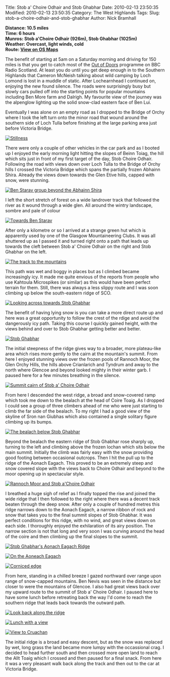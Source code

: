 Title: Stob a' Choire Odhair and Stob Ghabhar
Date: 2010-02-13 23:50:35
Modified: 2010-02-13 23:50:35
Category: The West Highlands
Tags: 
Slug: stob-a-choire-odhair-and-stob-ghabhar
Author: Nick Bramhall

**Distance: 10.5 miles  
Time: 6 hours  
Munros: Stob a'Choire Odhair (926m), Stob Ghabhar (1025m)  
Weather: Overcast, light winds, cold  
Route: [View on OS Maps](https://www.invertedworld.co.uk/hillwalking/hillwalk/328)**



The benefit of starting at 5am on a Saturday morning and driving for 150 miles is that you get to catch most of the [Out of Doors](http://www.bbc.co.uk/programmes/b0074hjr) programme on BBC Radio Scotland. At least you do until you get deep enough in to the Southern Highlands that Cameron McNeish talking about wild camping by Loch Lomond is lost in a muddle of static. After Lochearnhead I continued on, enjoying the new found silence. The roads were surprisingly busy but slowly cars pulled off into the starting points for popular mountains including Ben More farm and Dalrigh. My favourite view of the journey was the alpenglow lighting up the solid snow-clad eastern face of Ben Lui.

<!--more-->

Eventually I was alone on an empty road as I dropped to the Bridge of Orchy where I took the left turn onto the minor road that wound around the southern side of Loch Tulla before finishing at the large parking area just before Victoria Bridge.



[![Stillness](https://live.staticflickr.com/4032/4356194139_4ab9651d19_b.jpg "Stillness")](https://www.flickr.com/photos/black_friction/4356194139/)



There were only a couple of other vehicles in the car park and as I booted up I enjoyed the early morning light hitting the slopes of Beinn Toiag, the hill which sits just in front of my first target of the day, Stob Choire Odhair. Following the road with views down over Loch Tulla to the Bridge of Orchy hills I crossed the Victoria Bridge which spans the partially frozen Abhainn Shira. Already the views down towards the Glen Etive hills, capped with snow, were stunning.



[![Ben Starav group beyond the Abhainn Shira](https://live.staticflickr.com/4063/4362807831_0718d333c5_b.jpg "Ben Starav group beyond the Abhainn Shira")](https://www.flickr.com/photos/black_friction/4362807831/)



I left the short stretch of forest on a wide landrover track that followed the river as it wound through a wide glen. All around the wintry landscape, sombre and pale of colour



[![Towards Ben Starav](https://live.staticflickr.com/4058/4356781661_9003078e09_b.jpg "Towards Ben Starav")](https://www.flickr.com/photos/black_friction/4356781661/)



After only a kilometre or so I arrived at a strange green hut which is apparently used by one of the Glasgow Mountaineering Clubs. It was all shuttered up as I passed it and turned right onto a path that leads up towards the cleft between Stob a' Choire Odhair on the right and Stob Ghabhar on the left.



[![The track to the mountains](https://live.staticflickr.com/2705/4362899951_3d13871664_b.jpg "The track to the mountains")](https://www.flickr.com/photos/black_friction/4362899951/)



This path was wet and boggy in places but as I climbed became increasingly icy. It made me quite envious of the reports from people who use Kahtoula Microspikes (or similar) as this would have been perfect terrain for them. Still, there was always a less slippy route and I was soon climbing up below the south-eastern ridge of SCO.



[![Looking across towards Stob Ghabhar](https://live.staticflickr.com/4028/4363761446_401d0758b6_b.jpg "Looking across towards Stob Ghabhar")](https://www.flickr.com/photos/black_friction/4363761446/)



The benefit of having lying snow is you can take a more direct route up and here was a great opportunity to follow the crest of the rdige and avoid the dangerously icy path. Taking this course I quickly gained height, with the views behind and over to Stob Ghabhar getting better and better.



[![Stob Ghabhar](https://live.staticflickr.com/2689/4363041971_6a66e58f2d_b.jpg "Stob Ghabhar")](https://www.flickr.com/photos/black_friction/4363041971/)



The initial steepness of the ridge gives way to a broader, more plateau-like area which rises more gently to the cairn at the mountain's summit. From here I enjoyed stunning views over the frozen pools of Rannoch Moor, the Glen Orchy Hills, the hills above Crianlarich and Tyndrum and away to the north where Glencoe and beyond looked mighty in their winter garb. I paused here for a few minutes breathing in the silence.



[![Summit cairn of Stob a' Choire Odhair](https://live.staticflickr.com/4015/4363056685_74c7c0150f_b.jpg "Summit cairn of Stob a' Choire Odhair")](https://www.flickr.com/photos/black_friction/4363056685/)



From here I descended the west ridge, a broad and snow-covered ramp which took me down to the bealach at the head of Coire Toaig. As I dropped I could see a group of three climbers ahead of me who were just starting to climb the far side of the bealach. To my right I had a good view of the skyline of Sron nan Giubhas which also contained a single solitary figure climbing up its bumps.



[![The bealach below Stob Ghabhar](https://live.staticflickr.com/2770/4369146718_d9bcb93b15_b.jpg "The bealach below Stob Ghabhar")](https://www.flickr.com/photos/black_friction/4369146718/)



Beyond the bealach the eastern ridge of Stob Ghabhar rose sharply up, turning to the left and climbing above the frozen lochan which sits below the main summit. Initially the climb was fairly easy with the snow providing good footing between occasional outcrops. Then I hit the pull up to the ridge of the Aonach Eagach. This proved to be an extremely steep and snow covered slope with the views back to Choire Odhair and beyond to the moor opening up in spectacular style.



[![Rannoch Moor and Stob a'Choire Odhair](https://live.staticflickr.com/4025/4369179354_c11c15e296_b.jpg "Rannoch Moor and Stob a'Choire Odhair")](https://www.flickr.com/photos/black_friction/4369179354/)



I breathed a huge sigh of relief as I finally topped the rise and joined the wide ridge that I then followed to the right where there was a decent track beaten through the deep snow. After only a couple of hundred metres this ridge narrows down to the Aonach Eagach, a narrow ribbon of rock and snow that takes you to the final summit slopes of Stob Ghabhar. It was perfect conditions for this ridge, with no wind, and great views down on each side. I thoroughly enjoyed the exhilaration of its airy position. The narrow section is not that long and very soon I was curving around the head of the coire and then climbing up the final slopes to the summit.



[![Stob Ghabhar's Aonach Eagach Ridge](https://live.staticflickr.com/4070/4354650148_7618517331_b.jpg "Stob Ghabhar's Aonach Eagach Ridge")](https://www.flickr.com/photos/black_friction/4354650148/)



[![On the Aoneach Eagach](https://live.staticflickr.com/4027/4355974930_d04f3dd335_b.jpg "On the Aoneach Eagach")](https://www.flickr.com/photos/black_friction/4355974930/)



[![Corniced edge](https://live.staticflickr.com/2764/4372732271_cdfd8c436e_b.jpg "Corniced edge")](https://www.flickr.com/photos/black_friction/4372732271/)



From here, standing in a chilled breeze I gazed northward over range upon range of snow-capped mountains. Ben Nevis was seen in the distance but closer to were the mountains of Glencoe. I also had great views back over my upward route to the summit of Stob a' Choire Odhair. I paused here to have some lunch before retreating back the way I'd come to reach the southern ridge that leads back towards the outward path.



[![Look back along the ridge](https://live.staticflickr.com/4039/4373493598_af011ac78a_b.jpg "Look back along the ridge")](https://www.flickr.com/photos/black_friction/4373493598/)



[![Lunch with a view](https://live.staticflickr.com/4046/4355204437_4528cb2f6f_b.jpg "Lunch with a view")](https://www.flickr.com/photos/black_friction/4355204437/)



[![View to Cruachan](https://live.staticflickr.com/4013/4373503154_3c868f252f_b.jpg "View to Cruachan")](https://www.flickr.com/photos/black_friction/4373503154/)



The initial ridge is a broad and easy descent, but as the snow was replaced by wet, long grass the land became more lumpy with the occassional crag. I decided to head further south and then crossed more open land to reach the Allt Toaig which I crossed and then paused for a final snack. From here it was a very pleasant walk back along the track and then out to the car at Victoria Bridge.

